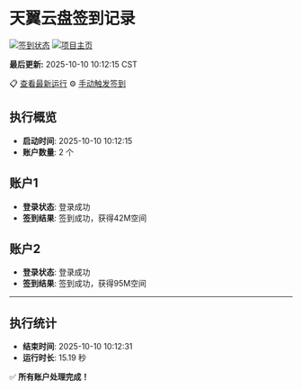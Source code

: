 # 天翼云盘签到记录

[![签到状态](https://github.com/xdrive5/cloud9/actions/workflows/main.yml/badge.svg)](https://github.com/xdrive5/cloud9/actions/workflows/main.yml) [![项目主页](https://img.shields.io/badge/GitHub-项目主页-blue?logo=github)](https://github.com/xdrive5/cloud9)

**最后更新:** 2025-10-10 10:12:15 CST

📋 [查看最新运行](https://github.com/xdrive5/cloud9/actions/runs/18394386621) ⚙️ [手动触发签到](https://github.com/xdrive5/cloud9/actions/workflows/main.yml)

## 执行概览
- **启动时间**: 2025-10-10 10:12:15
- **账户数量**: 2 个

## 账户1
- **登录状态**: 登录成功
- **签到结果**: 签到成功，获得42M空间

## 账户2
- **登录状态**: 登录成功
- **签到结果**: 签到成功，获得95M空间

---
## 执行统计
- **结束时间**: 2025-10-10 10:12:31
- **运行时长**: 15.19 秒

✅ **所有账户处理完成！**
